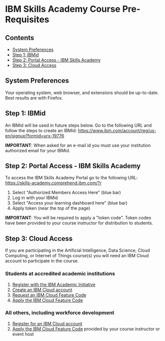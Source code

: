 # IBM Skills Academy Course Pre-Requisites

## Contents
- [System Preferences](#system-preferences)
- [Step 1: IBMid](#step-1-ibmid)
- [Step 2: Portal Access - IBM Skills Academy](#step-2-portal-access---ibm-skills-academy)
- [Step 3: Cloud Access](#step-3-cloud-access)

## System Preferences
Your operating system, web browser, and extensions should be up-to-date.  Best results are with Firefox.

## Step 1: IBMid
An IBMid will be used in future steps below. Go to the following URL and follow the steps to create an IBMid: https://www.ibm.com/account/reg/us-en/signup?formid=urx-19776

**IMPORTANT**:  When asked for an e-mail id you must use your institution authorized email for your IBMid.

## Step 2: Portal Access - IBM Skills Academy
To access the IBM Skills Academy Portal go to the following URL: https://skills-academy.comprehend.ibm.com/?r

1. Select "Authorized Members Access Here" (blue bar) 
2. Log in with your IBMid 
3. Select "Access your learning dashboard here" (blue bar)
4. Apply token (near the top of the page) 

**IMPORTANT**:  You will be required to apply a "token code". Token codes have been provided to your course instructor for distribution to students.

## Step 3: Cloud Access 

If you are participating in the Artificial Intelligence, Data Science, Cloud Computing, or Internet of Things course(s) you will need an IBM Cloud account to participate in the course.

### Students at accredited academic institutions
1. [Register with the IBM Academic Initiative](https://github.com/academic-initiative/documentation/blob/main/academic-initiative/how-to/How-to-register-with-the-IBM-Academic-Initiative/readme.md)
2. [Create an IBM Cloud account](https://github.com/academic-initiative/documentation/blob/main/academic-initiative/how-to/How-to-create-an-IBM-Cloud-account/readme.md)
3. [Request an IBM Cloud Feature Code](https://github.com/academic-initiative/documentation/blob/main/academic-initiative/how-to/How-to-request-and-IBM-Cloud-Feature-Code/readme.md) 
4. [Apply the IBM Cloud Feature Code](https://github.com/academic-initiative/documentation/blob/main/academic-initiative/how-to/How-to-apply-an-IBM-Cloud-Feature-Code/readme.md)

### All others, including workforce development 
1. [Register for an IBM Cloud account](https://ibm.biz/sacloud)
2. [Apply the IBM Cloud Feature Code](https://github.com/academic-initiative/documentation/blob/main/academic-initiative/how-to/How-to-apply-an-IBM-Cloud-Feature-Code/readme.md) provided by your course instructor or event host